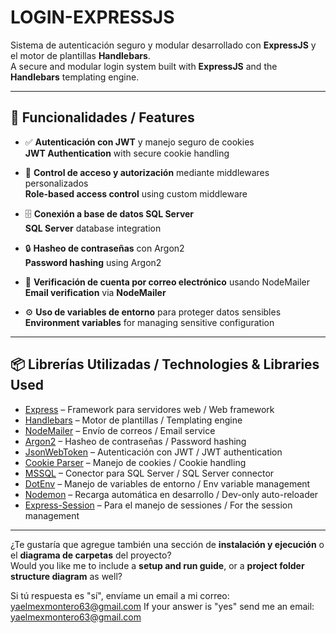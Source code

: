 # LOGIN-EXPRESSJS

Sistema de autenticación seguro y modular desarrollado con **ExpressJS** y el motor de plantillas **Handlebars**.  
A secure and modular login system built with **ExpressJS** and the **Handlebars** templating engine.

---

## 🔐 Funcionalidades / Features

- ✅ **Autenticación con JWT** y manejo seguro de cookies  
  **JWT Authentication** with secure cookie handling

- 🔐 **Control de acceso y autorización** mediante middlewares personalizados  
  **Role-based access control** using custom middleware

- 🗄️ **Conexión a base de datos SQL Server**  
  **SQL Server** database integration

- 🔒 **Hasheo de contraseñas** con Argon2  
  **Password hashing** using Argon2

- 📧 **Verificación de cuenta por correo electrónico** usando NodeMailer  
  **Email verification** via **NodeMailer**

- ⚙️ **Uso de variables de entorno** para proteger datos sensibles  
  **Environment variables** for managing sensitive configuration

---

## 📦 Librerías Utilizadas / Technologies & Libraries Used

- [Express](https://expressjs.com/) – Framework para servidores web / Web framework  
- [Handlebars](https://handlebarsjs.com/) – Motor de plantillas / Templating engine  
- [NodeMailer](https://nodemailer.com/) – Envío de correos / Email service  
- [Argon2](https://www.npmjs.com/package/argon2) – Hasheo de contraseñas / Password hashing  
- [JsonWebToken](https://www.npmjs.com/package/jsonwebtoken) – Autenticación con JWT / JWT authentication  
- [Cookie Parser](https://www.npmjs.com/package/cookie-parser) – Manejo de cookies / Cookie handling  
- [MSSQL](https://www.npmjs.com/package/mssql) – Conector para SQL Server / SQL Server connector  
- [DotEnv](https://www.npmjs.com/package/dotenv) – Manejo de variables de entorno / Env variable management  
- [Nodemon](https://www.npmjs.com/package/nodemon) – Recarga automática en desarrollo / Dev-only auto-reloader
- [Express-Session](https://www.npmjs.com/package/express-session) – Para el manejo de sessiones / For the session management  

---

¿Te gustaría que agregue también una sección de **instalación y ejecución** o el **diagrama de carpetas** del proyecto?  
Would you like me to include a **setup and run guide**, or a **project folder structure diagram** as well?

Si tú respuesta es "sí", envíame un email a mi correo: yaelmexmontero63@gmail.com
If your answer is "yes" send me an email: yaelmexmontero63@gmail.com
